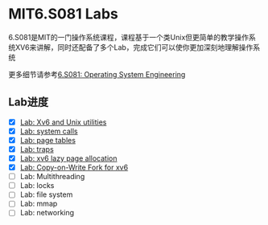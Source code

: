 # MIT6.S081 Labs

6.S081是MIT的一门操作系统课程，课程基于一个类Unix但更简单的教学操作系统XV6来讲解，同时还配备了多个Lab，完成它们可以使你更加深刻地理解操作系统

更多细节请参考[6.S081: Operating System Engineering](https://pdos.csail.mit.edu/6.828/2020/index.html)

## Lab进度

- [x] [Lab: Xv6 and Unix utilities](https://github.com/hikari007/6.S081-Labs/blob/util/util-lab.md)
- [x] [Lab: system calls](https://github.com/hikari007/6.S081-Labs/blob/syscall/syscall-lab.md)
- [x] [Lab: page tables](https://github.com/hikari007/6.S081-Labs/blob/pgtbl/pgtbl-lab.md)
- [x] [Lab: traps](https://github.com/hikari007/6.S081-Labs/blob/traps/trap-lab.md)
- [x] [Lab: xv6 lazy page allocation](https://github.com/hikari007/6.S081-Labs/blob/lazy/lazy-lab.md)
- [x] [Lab: Copy-on-Write Fork for xv6](https://github.com/hikari007/6.S081-Labs/blob/cow/cow-lab.md)
- [ ] Lab: Multithreading
- [ ] Lab: locks
- [ ] Lab: file system
- [ ] Lab: mmap
- [ ] Lab: networking

